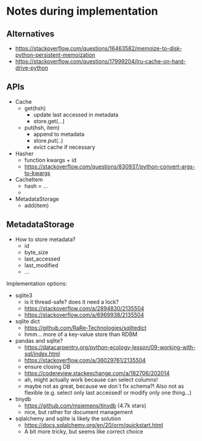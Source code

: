 # Notes during implementation 

## Alternatives

- https://stackoverflow.com/questions/16463582/memoize-to-disk-python-persistent-memoization
- https://stackoverflow.com/questions/17999204/lru-cache-on-hard-drive-python

## APIs

- Cache
  - get(hsh)
    - update last accessed in metadata
    - store.get(...)
  - put(hsh, item)
    - append to metadata
    - store.put(..)
    - evict cache if necessary
- Hasher
  - function kwargs + id
  - https://stackoverflow.com/questions/830937/python-convert-args-to-kwargs
- CacheItem
  - hash = ...
  - 
- MetadataStorage
  - add(item)



## MetadataStorage

- How to store metadata?
  - id
  - byte_size
  - last_accessed
  - last_modified
  - ...

Implementation options:

- sqlite3
    - is it thread-safe? does it need a lock?
    - https://stackoverflow.com/a/2894830/2135504
    - https://stackoverflow.com/a/6969938/2135504
- sqlite dict
    - https://github.com/RaRe-Technologies/sqlitedict
    - hmm... more of a key-value store than RDBM
- pandas and sqlite?
    - https://datacarpentry.org/python-ecology-lesson/09-working-with-sql/index.html
    - https://stackoverflow.com/a/36029761/2135504
    - ensure closing DB
    - https://codereview.stackexchange.com/a/182706/202014
    - ah, might actually work because can select columns!
    - maybe not as great, because we don`t fix schema?! Also not as flexible (e.g. select only last accessed! or modify only one thing...)
- tinydb  
    - https://github.com/msiemens/tinydb (4.7k stars)
    - nice, but rather for document management
- sqlalchemy and sqlite is likely the solution  
    - https://docs.sqlalchemy.org/en/20/orm/quickstart.html
    - A bit more tricky, but seems like correct choice